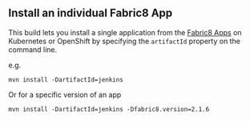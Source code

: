 ## Install an individual Fabric8 App

This build lets you install a single application from the [Fabric8 Apps](http://fabric8.io/guide/apps.html) on Kubernetes or OpenShift by specifying the `artifactId` property on the command line.

e.g.

    mvn install -DartifactId=jenkins
    
Or for a specific version of an app    
    
    mvn install -DartifactId=jenkins -Dfabric8.version=2.1.6
    